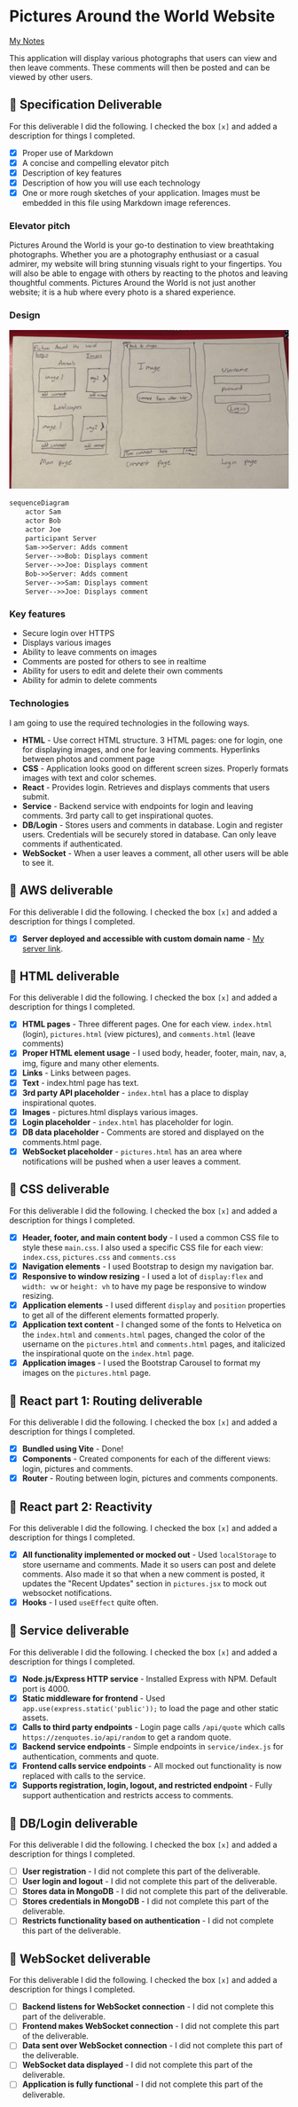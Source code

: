# Pictures Around the World Website

[My Notes](notes.md)

This application will display various photographs that users can view and then leave comments. These comments will then be posted and can be viewed by other users. 

## 🚀 Specification Deliverable

For this deliverable I did the following. I checked the box `[x]` and added a description for things I completed.

- [x] Proper use of Markdown
- [x] A concise and compelling elevator pitch
- [x] Description of key features
- [x] Description of how you will use each technology
- [x] One or more rough sketches of your application. Images must be embedded in this file using Markdown image references.

### Elevator pitch

Pictures Around the World is your go-to destination to view breathtaking photographs. Whether you are a photography enthusiast or a casual admirer, my website will bring stunning visuals right to your fingertips. You will also be able to engage with others by reacting to the photos and leaving thoughtful comments. Pictures Around the World is not just another website; it is a hub where every photo is a shared experience.


### Design

![Design image](design.jpeg)

```mermaid
sequenceDiagram
    actor Sam
    actor Bob
    actor Joe
    participant Server
    Sam->>Server: Adds comment
    Server-->>Bob: Displays comment
    Server-->>Joe: Displays comment
    Bob->>Server: Adds comment
    Server-->>Sam: Displays comment
    Server-->>Joe: Displays comment
```

### Key features

- Secure login over HTTPS
- Displays various images
- Ability to leave comments on images
- Comments are posted for others to see in realtime
- Ability for users to edit and delete their own comments
- Ability for admin to delete comments

### Technologies

I am going to use the required technologies in the following ways.

- **HTML** - Use correct HTML structure. 3 HTML pages: one for login, one for displaying images, and one for leaving comments. Hyperlinks between photos and comment page
- **CSS** - Application looks good on different screen sizes. Properly formats images with text and color schemes. 
- **React** - Provides login. Retrieves and displays comments that users submit. 
- **Service** - Backend service with endpoints for login and leaving comments. 3rd party call to get inspirational quotes.
- **DB/Login** - Stores users and comments in database. Login and register users. Credentials will be securely stored in database. Can only leave comments if authenticated. 
- **WebSocket** - When a user leaves a comment, all other users will be able to see it.

## 🚀 AWS deliverable

For this deliverable I did the following. I checked the box `[x]` and added a description for things I completed.

- [x] **Server deployed and accessible with custom domain name** - [My server link](https://startup.picsaw.click).

## 🚀 HTML deliverable

For this deliverable I did the following. I checked the box `[x]` and added a description for things I completed.

- [x] **HTML pages** - Three different pages. One for each view. `index.html` (login), `pictures.html` (view pictures), and `comments.html` (leave comments) 
- [x] **Proper HTML element usage** - I used body, header, footer, main, nav, a, img, figure and many other elements.
- [x] **Links** - Links between pages.
- [x] **Text** - index.html page has text.
- [x] **3rd party API placeholder** - `index.html` has a place to display inspirational quotes.
- [x] **Images** - pictures.html displays various images.
- [x] **Login placeholder** - `index.html` has placeholder for login.
- [x] **DB data placeholder** - Comments are stored and displayed on the comments.html page.
- [x] **WebSocket placeholder** - `pictures.html` has an area where notifications will be pushed when a user leaves a comment.

## 🚀 CSS deliverable

For this deliverable I did the following. I checked the box `[x]` and added a description for things I completed.

- [x] **Header, footer, and main content body** - I used a common CSS file to style these `main.css`. I also used a specific CSS file for each view: `index.css`, `pictures.css` and `comments.css`
- [x] **Navigation elements** - I used Bootstrap to design my navigation bar.
- [x] **Responsive to window resizing** - I used a lot of `display:flex` and `width: vw` or `height: vh` to have my page be responsive to window resizing.
- [x] **Application elements** - I used different `display` and `position` properties to get all of the different elements formatted properly.
- [x] **Application text content** - I changed some of the fonts to Helvetica on the `index.html` and `comments.html` pages, changed the color of the username on the `pictures.html` and `comments.html` pages, and italicized the inspirational quote on the `index.html` page.
- [x] **Application images** - I used the Bootstrap Carousel to format my images on the `pictures.html` page.

## 🚀 React part 1: Routing deliverable

For this deliverable I did the following. I checked the box `[x]` and added a description for things I completed.

- [x] **Bundled using Vite** - Done!
- [x] **Components** - Created components for each of the different views: login, pictures and comments.
- [x] **Router** - Routing between login, pictures and comments components.

## 🚀 React part 2: Reactivity

For this deliverable I did the following. I checked the box `[x]` and added a description for things I completed.

- [x] **All functionality implemented or mocked out** - Used `localStorage` to store username and comments. Made it so users can post and delete comments. Also made it so that when a new comment is posted, it updates the "Recent Updates" section in `pictures.jsx` to mock out websocket notifications. 
- [x] **Hooks** - I used `useEffect` quite often.

## 🚀 Service deliverable

For this deliverable I did the following. I checked the box `[x]` and added a description for things I completed.

- [x] **Node.js/Express HTTP service** - Installed Express with NPM. Default port is 4000.
- [x] **Static middleware for frontend** - Used `app.use(express.static('public'));` to load the page and other static assets.
- [x] **Calls to third party endpoints** - Login page calls `/api/quote` which calls `https://zenquotes.io/api/random` to get a random quote. 
- [x] **Backend service endpoints** - Simple endpoints in `service/index.js` for authentication, comments and quote. 
- [x] **Frontend calls service endpoints** - All mocked out functionality is now replaced with calls to the service. 
- [x] **Supports registration, login, logout, and restricted endpoint** - Fully support authentication and restricts access to comments.

## 🚀 DB/Login deliverable

For this deliverable I did the following. I checked the box `[x]` and added a description for things I completed.

- [ ] **User registration** - I did not complete this part of the deliverable.
- [ ] **User login and logout** - I did not complete this part of the deliverable.
- [ ] **Stores data in MongoDB** - I did not complete this part of the deliverable.
- [ ] **Stores credentials in MongoDB** - I did not complete this part of the deliverable.
- [ ] **Restricts functionality based on authentication** - I did not complete this part of the deliverable.

## 🚀 WebSocket deliverable

For this deliverable I did the following. I checked the box `[x]` and added a description for things I completed.

- [ ] **Backend listens for WebSocket connection** - I did not complete this part of the deliverable.
- [ ] **Frontend makes WebSocket connection** - I did not complete this part of the deliverable.
- [ ] **Data sent over WebSocket connection** - I did not complete this part of the deliverable.
- [ ] **WebSocket data displayed** - I did not complete this part of the deliverable.
- [ ] **Application is fully functional** - I did not complete this part of the deliverable.

